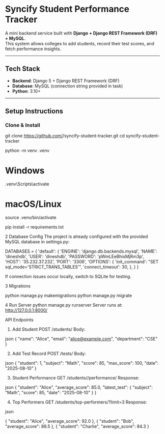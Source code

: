# Syncify Student Performance Tracker

A mini backend service built with **Django + Django REST Framework (DRF) + MySQL**.  
This system allows colleges to add students, record their test scores, and fetch performance insights.

---

##  Tech Stack
- **Backend**: Django 5 + Django REST Framework (DRF)
- **Database**: MySQL (connection string provided in task)
- **Python**: 3.10+

---

##  Setup Instructions

### Clone & Install

git clone https://github.com/<your-username>/syncify-student-tracker.git
cd syncify-student-tracker

python -m venv .venv
# Windows
.venv\Scripts\activate
# macOS/Linux
source .venv/bin/activate

pip install -r requirements.txt

2️ Database Config
The project is already configured with the provided MySQL database in settings.py:


DATABASES = {
    'default': {
        'ENGINE': 'django.db.backends.mysql',
        'NAME': 'dineshdb',
        'USER': 'dineshdb',
        'PASSWORD': 'pWmLEeBhisMjRm3p',
        'HOST': '35.232.37.232',
        'PORT': '3306',
        'OPTIONS': {
            'init_command': "SET sql_mode='STRICT_TRANS_TABLES'",
            'connect_timeout': 30,
        },
    }
}

If connection issues occur locally, switch to SQLite for testing.

3️ Migrations

python manage.py makemigrations
python manage.py migrate

4️ Run Server
python manage.py runserver
Server runs at: http://127.0.0.1:8000/

API Endpoints
1. Add Student
POST /students/
Body:

json
{
  "name": "Alice",
  "email": "alice@example.com",
  "department": "CSE"
}

2. Add Test Record
POST /tests/
Body:

json
{
  "student": 1,
  "subject": "Math",
  "score": 85,
  "max_score": 100,
  "date": "2025-08-10"
}

3. Student Performance
GET /students/<id>/performance/
Response:

json
{
  "student": "Alice",
  "average_score": 85.0,
  "latest_test": {
    "subject": "Math",
    "score": 85,
    "date": "2025-08-10"
  }
}

4. Top Performers
GET /students/top-performers/?limit=3
Response:

json

  { "student": "Alice", "average_score": 92.0 },
  { "student": "Bob", "average_score": 88.5 },
  { "student": "Charlie", "average_score": 84.3 }

